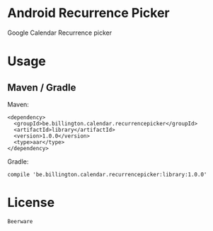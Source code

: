 Android Recurrence Picker
=========================

Google Calendar Recurrence picker


Usage
=====

Maven / Gradle
--------------

Maven:

    <dependency>
      <groupId>be.billington.calendar.recurrencepicker</groupId>
      <artifactId>library</artifactId>
      <version>1.0.0</version>
	  <type>aar</type>
    </dependency>
	
	
Gradle:

	compile 'be.billington.calendar.recurrencepicker:library:1.0.0'


License
=======

    Beerware
